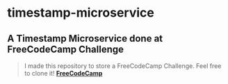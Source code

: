# timestamp-microservice
## A Timestamp Microservice done at FreeCodeCamp Challenge
> I made this repository to store a FreeCodeCamp Challenge.
> Feel free to clone it!
**[FreeCodeCamp](https://www.freecodecamp.org/learn)**
